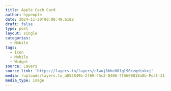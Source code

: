 ```yaml
---
title: Apple Cash Card
author: hypeople
date: 2024-11-20T00:08:49.618Z
draft: false
type: post
layout: single
categories:
  - Mobile
tags:
  - Icon
  - Mobile
  - Widget
source: Layers
source_link: 'https://layers.to/layers/clwuj8bhe001gl90czqdixkxj'
media: /uploads/layers.to_a852849b-2f69-45c2-8406-7f5608818a8b-Post-31-05.png.webp
media_type: image
---
```



